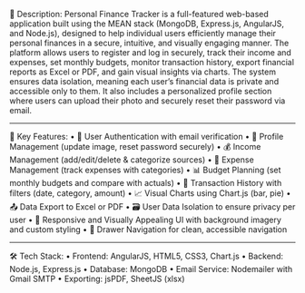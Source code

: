 📄 Description:
Personal Finance Tracker is a full-featured web-based application built using the MEAN stack (MongoDB, Express.js, AngularJS, and Node.js), designed to help individual users efficiently manage their personal finances in a secure, intuitive, and visually engaging manner.
The platform allows users to register and log in securely, track their income and expenses, set monthly budgets, monitor transaction history, export financial reports as Excel or PDF, and gain visual insights via charts. The system ensures data isolation, meaning each user’s financial data is private and accessible only to them.
It also includes a personalized profile section where users can upload their photo and securely reset their password via email.
________________________________________
🧩 Key Features:
•	🔐 User Authentication with email verification
•	👤 Profile Management (update image, reset password securely)
•	💰 Income Management (add/edit/delete & categorize sources)
•	💸 Expense Management (track expenses with categories)
•	📊 Budget Planning (set monthly budgets and compare with actuals)
•	🧾 Transaction History with filters (date, category, amount)
•	📈 Visual Charts using Chart.js (bar, pie)
•	📤 Data Export to Excel or PDF
•	🗃️ User Data Isolation to ensure privacy per user
•	📱 Responsive and Visually Appealing UI with background imagery and custom styling
•	📂 Drawer Navigation for clean, accessible navigation
________________________________________
🛠️ Tech Stack:
•	Frontend: AngularJS, HTML5, CSS3, Chart.js
•	Backend: Node.js, Express.js
•	Database: MongoDB
•	Email Service: Nodemailer with Gmail SMTP
•	Exporting: jsPDF, SheetJS (xlsx)
